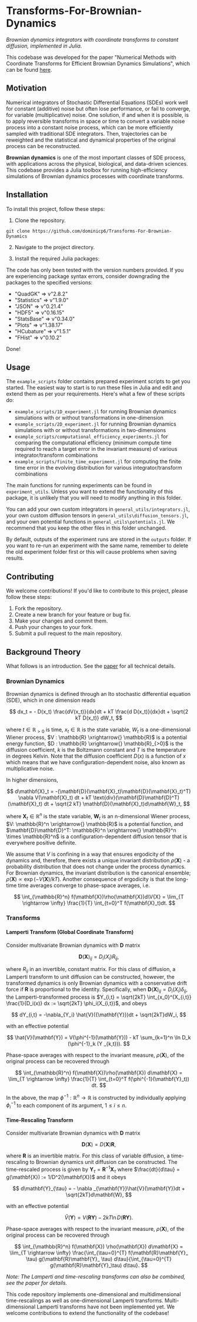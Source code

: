 # Transforms-For-Brownian-Dynamics

*Brownian dynamics integrators with coordinate transforms to constant diffusion, implemented in Julia.*

This codebase was developed for the paper "Numerical Methods with Coordinate Transforms for Efficient Brownian Dynamics Simulations", which can be found [here](https://arxiv.org/abs/2307.02913).

## Motivation
Numerical integrators of Stochastic Differential Equations (SDEs) work well for constant (additive) noise but often lose performance, or fail to converge, for variable (multiplicative) noise. One solution, if and when it is possible, is to apply reversible transforms in space or time to convert a variable noise process into a constant noise process, which can be more efficiently sampled with traditional SDE integrators. Then, trajectories can be reweighted and the statistical and dynamical properties of the original process can be reconstructed. 

**Brownian dynamics** is one of the most important classes of SDE process, with applications across the physical, biological, and data-driven sciences. This codebase provides a Julia toolbox for running high-efficiency simulations of Brownian dynamics processes with coordinate transforms.

## Installation

To install this project, follow these steps:

1. Clone the repository.

`git clone https://github.com/dominicp6/Transforms-For-Brownian-Dynamics`

2. Navigate to the project directory.

3. Install the required Julia packages:

The code has only been tested with the version numbers provided. If you are experiencing package syntax errors, consider downgrading the packages to the specified versions:

 - "QuadGK"     => v"2.8.2"
 - "Statistics" => v"1.9.0"
 - "JSON"       => v"0.21.4"
 - "HDF5"       => v"0.16.15"
 - "StatsBase"  => v"0.34.0"
 - "Plots"      => v"1.38.17"
 - "HCubature"  => v"1.5.1"
 - "FHist"      => v"0.10.2"

Done!

## Usage

The `example_scripts` folder contains prepared experiment scripts to get you started. The easiest way to start is to run these files in Julia and edit and extend them as per your requirements. Here's what a few of these scripts do:
- `example_scripts/1D_experiment.jl` for running Brownian dynamics simulations with or without transformations in one-dimension
- `example_scripts/2D_experiment.jl` for running Brownian dynamics simulations with or without transformations in two-dimensions
- `example_scripts/computational_efficiency_experiments.jl` for comparing the computational efficiency (minimum compute time required to reach a target error in the invariant measure) of various integrator/transform combinations
- `example_scripts/finite_time_experiment.jl` for computing the finite time error in the evolving distribution for various integrator/transform combinations

The main functions for running experiments can be found in `experiment_utils`. Unless you want to extend the functionality of this package, it is unlikely that you will need to modify anything in this folder.

You can add your own custom integrators in `general_utils/integrators.jl`, your own custom diffusion tensors in `general_utils\diffusion_tensors.jl`, and your own potential functions in `general_utils\potentials.jl`. We recommend that you keep the other files in this folder unchanged.

By default, outputs of the experiment runs are stored in the `outputs` folder. If you want to re-run an experiment with the same name, remember to delete the old experiment folder first or this will cause problems when saving results.

## Contributing

We welcome contributions! If you'd like to contribute to this project, please follow these steps:

1. Fork the repository.
2. Create a new branch for your feature or bug fix.
3. Make your changes and commit them.
4. Push your changes to your fork.
5. Submit a pull request to the main repository.

## Background Theory
What follows is an introduction. See the [paper](https://arxiv.org/abs/2307.02913) for all technical details.

### Brownian Dynamics
Brownian dynamics is defined through an Ito stochastic differential equation (SDE), which in one dimension reads

$$
    dx_t = - D(x_t) \frac{dV(x_t)}{dx}dt + kT \frac{d D(x_t)}{dx}dt + \sqrt{2 kT D(x_t)} dW_t,
$$

where $`t \in \mathbb{R}_{>0}`$ is time, $`x_t \in \mathbb{R}`$ is the state variable, $`W_t`$ is a one-dimensional Wiener process, $`V : \mathbb{R} \xrightarrow{} \mathbb{R}`$ is a potential energy function, $`D : \mathbb{R} \xrightarrow{} \mathbb{R}_{>0}`$ is the diffusion coefficient, $`k`$ is the Boltzmann constant and $`T`$ is the temperature in degrees Kelvin. Note that the diffusion coefficient $`D(x)`$ is a function of $x$ which means that we have configuration-dependent noise, also known as multiplicative noise. 

In higher dimensions, 

$$
   d\mathbf{X}_t = -(\mathbf{D}(\mathbf{X}_t)\mathbf{D}(\mathbf{X}_t)^T) \nabla V(\mathbf{X}_t) dt + kT \text{div}(\mathbf{D}\mathbf{D}^T)(\mathbf{X}_t) dt + \sqrt{2 kT} \mathbf{D}(\mathbf{X}_t)d\mathbf{W}_t,
$$

where $`\mathbf{X}_t \in \mathbb{R}^n`$ is the state variable, $`\mathbf{W}_t`$ is an n-dimensional Wiener process, $`V: \mathbb{R}^n \xrightarrow{} \mathbb{R}`$ is a potential function, and $`\mathbf{D}\mathbf{D}^T: \mathbb{R}^n \xrightarrow{} \mathbb{R}^n \times \mathbb{R}^n`$ is a configuration-dependent diffusion tensor that is everywhere positive definite.

We assume that $`V`$ is confining in a way that ensures ergodicity of the dynamics and, therefore, there exists a unique invariant distribution $`\rho(\mathbf{X})`$ - a probability distribution that does not change under the process dynamics. For Brownian dynamics, the invariant distribution is the canonical ensemble; $`\rho(\mathbf{X}) \propto \exp{\left(- V(\mathbf{X})/kT\right)}`$. Another consequence of ergodicity is that the long-time time averages converge to phase-space averages, i.e.

$$
\int_{\mathbb{R}^n} f(\mathbf{X})\rho(\mathbf{X})d\V{X} = \lim_{T \rightarrow \infty} \frac{1}{T} \int_{t=0}^T f(\mathbf{X}_t)dt.
$$

### Transforms
#### Lamperti Transform (Global Coordinate Transform)

Consider multivariate Brownian dynamics with $`\mathbf{D}`$ matrix

$$
  \mathbf{D}(\mathbf{X})_{ij} = D_i  (X_i) R _{ij},
$$

where $`R_{ij}`$ in an invertible, constant matrix. For this class of diffusion,  a Lamperti transform to unit diffusion can be constructed, however, the transformed dynamics is only Brownian dynamics with a conservative drift force if $`\mathbf{R}`$ is proportional to the identity. Specifically, when $`\mathbf{D}(\mathbf{X})_{ij} = D_i(X_i)\delta_{ij}`$, the Lamperti-transformed process is $`Y_{i,t} = \sqrt{2kT} \int_{x_0}^{X_{i,t}} \frac{1}{D_i(x)} dx := \sqrt{2kT} \phi_i(X_{i,t})`$, and obeys

$$
  dY_{i,t} = -\nabla_{Y_i} \hat{V}({\mathbf{Y}})dt + \sqrt{2kT}dW_i,
$$

with an effective potential 

$$
    \hat{V}(\mathbf{Y}) = V(\phi^{-1}(\mathbf{Y})) - kT \sum_{k=1}^n \ln D_k (\phi^{-1}_k (Y _{k,t})).
$$

Phase-space averages with respect to the invariant measure, $`\rho(\mathbf{X})`$, of the original process can be recovered through

$$
\int_{\mathbb{R}^n} f(\mathbf{X})\rho(\mathbf{X}) d\mathbf{X} = \lim_{T \rightarrow \infty} \frac{1}{T} \int_{t=0}^T f(\phi^{-1}(\mathbf{Y}_t)) dt.
$$

In the above, the map $`\phi^{-1}: \mathbb{R}^n \rightarrow \mathbb{R}`$ is constructed by individually applying $`\phi_i^{-1}`$ to each component of its argument, $`1 \leq i \leq n`$.

#### Time-Rescaling Transform

Consider multivariate Brownian dynamics with $\mathbf{D}$ matrix

$$
\mathbf{D}(\mathbf{X}) = D(\mathbf{X})\mathbf{R},
$$

where $`\mathbf{R}`$ is an invertible matrix. For this class of variable diffusion, a time-rescaling to Brownian dynamics unit diffusion can be constructed. The time-rescaled process is given by $`\mathbf{Y}_\tau = \mathbf{R}^{-1}\mathbf{X}_\tau`$  where $`\frac{dt}{d\tau} = g(\mathbf{X}) := 1/D^2(\mathbf{X})`$ and it obeys

$$
d\mathbf{Y}_{\tau} = - \nabla _{\mathbf{Y}}\hat{V}(\mathbf{Y})dt + \sqrt{2kT}d\mathbf{W},
$$

with an effective potential

$$
\hat{V}(\mathbf{Y}) = V(\mathbf{RY})- 2kT \ln D(\mathbf{RY}).
$$

Phase-space averages with respect to the invariant measure, $`\rho(\mathbf{X})`$, of the original process can be recovered through

$$
\int_{\mathbb{R}^n} f(\mathbf{X}) \rho(\mathbf{X}) d\mathbf{X} = \lim_{T \rightarrow \infty} \frac{\int_{\tau=0}^{T} f(\mathbf{R}\mathbf{Y}_ \tau) g(\mathbf{R}\mathbf{Y}_ \tau) d\tau}{\int_{\tau=0}^{T} g(\mathbf{R}\mathbf{Y}_\tau) d\tau}.
$$

*Note: The Lamperti and time-rescaling transforms can also be combined, see the paper for details.*

This code repository implements one-dimensional and multidimensional time-rescalings as well as one-dimensional Lamperti transforms. Multi-dimensional Lamperti transforms have not been implemented yet. We welcome contributions to extend the functionality of the codebase!

